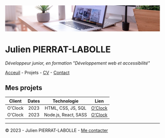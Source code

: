 ![en-tête](img/desk-banner.jpg)

# Julien PIERRAT-LABOLLE

*Développeur junior, en formation "Développement web et accessibilité"*

[Acceuil](README.md) - Projets - [CV](cv.md) - [Contact](contact.md)

## Mes projets

| Client | Dates | Technologie | Lien |
|:-----: | :-----: | :-----: | :-----: |
| O'Clock | 2023 | HTML, CSS, JS, SQL | [O'Clock](https://oclock.io/)
| O'Clock | 2023 | Node.js, React, SASS | [O'Clock](https://oclock.io/)

---

© 2023 - Julien PIERRAT-LABOLLE - [Me contacter](contact.md)
